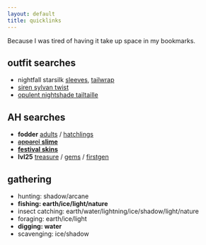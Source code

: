 ```yaml
---
layout: default
title: quicklinks
---
```

Because I was tired of having it take up space in my bookmarks.

## outfit searches
- nightfall starsilk [sleeves](https://www1.flightrising.com/game-database/item/30837), [tailwrap](https://www1.flightrising.com/game-database/item/30829)
- [siren sylvan twist](https://www1.flightrising.com/game-database/item/15736)
- [opulent nightshade tailtaille](https://www1.flightrising.com/game-database/item/28015)

## AH searches

- **fodder** [adults](https://www1.flightrising.com/auction-house/buy/realm/dragons?treasure_min=0&d_age=1&d_breed=14%2C17%2C6&collapse=1) / [hatchlings](https://www1.flightrising.com/auction-house/buy/realm/dragons?treasure_min=0&treasure_max=6000&d_breed=14%2C17%2C6&d_age=0&collapse=1&sort=name_desc)
- [~~apparel~~ **slime**](https://www1.flightrising.com/auction-house/buy/realm/app?treasure_min=0&collapse=1)
- **[festival skins](https://www1.flightrising.com/auction-house/buy/realm/skins?treasure_max=35000&nocollapse=1&collapse=1)**
- **lvl25** [treasure](https://www1.flightrising.com/auction-house/buy/realm/dragons?treasure_min=0&d_level_min=25&nocollapse=1&collapse=1) / [gems](https://www1.flightrising.com/auction-house/buy/realm/dragons?gems_min=0&d_level_min=25&nocollapse=1&collapse=1) / [firstgen](https://www1.flightrising.com/auction-house/buy/realm/dragons?d_level_min=25&d_gen1=1&nocollapse=1&collapse=1)

## gathering

- hunting: shadow/arcane
- **fishing: earth/ice/light/nature**
- insect catching: earth/water/lightning/ice/shadow/light/nature
- foraging: earth/ice/light
- **digging: water**
- scavenging: ice/shadow